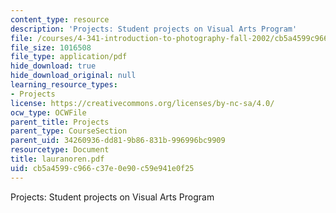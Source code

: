 ```yaml
---
content_type: resource
description: 'Projects: Student projects on Visual Arts Program'
file: /courses/4-341-introduction-to-photography-fall-2002/cb5a4599c966c37e0e90c59e941e0f25_lauranoren.pdf
file_size: 1016508
file_type: application/pdf
hide_download: true
hide_download_original: null
learning_resource_types:
- Projects
license: https://creativecommons.org/licenses/by-nc-sa/4.0/
ocw_type: OCWFile
parent_title: Projects
parent_type: CourseSection
parent_uid: 34260936-dd81-9b86-831b-996996bc9909
resourcetype: Document
title: lauranoren.pdf
uid: cb5a4599-c966-c37e-0e90-c59e941e0f25
---
```

Projects: Student projects on Visual Arts Program